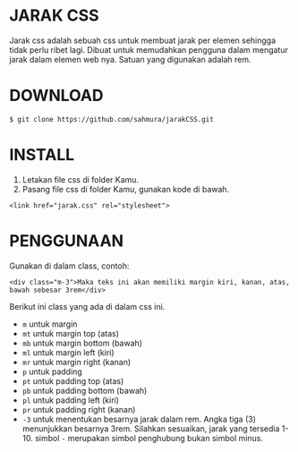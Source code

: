 # JARAK CSS
Jarak css adalah sebuah css untuk membuat jarak per elemen sehingga tidak perlu ribet lagi. Dibuat untuk memudahkan pengguna dalam mengatur jarak dalam elemen web nya. Satuan yang digunakan adalah rem.

# DOWNLOAD
```
$ git clone https://github.com/sahmura/jarakCSS.git
```

# INSTALL
1. Letakan file css di folder Kamu.
2. Pasang file css di folder Kamu, gunakan kode di bawah.

```
<link href="jarak.css" rel="stylesheet">
```
# PENGGUNAAN
Gunakan di dalam class, contoh:

```
<div class="m-3">Maka teks ini akan memiliki margin kiri, kanan, atas, bawah sebesar 3rem</div>
```
Berikut ini class yang ada di dalam css ini.

- `m` untuk margin
- `mt` untuk margin top (atas)
- `mb` untuk margin bottom (bawah)
- `ml` untuk margin left (kiri)
- `mr` untuk margin right (kanan)
- `p` untuk padding
- `pt` untuk padding top (atas)
- `pb` untuk padding bottom (bawah)
- `pl` untuk padding left (kiri)
- `pr` untuk padding right (kanan)
- `-3` untuk menentukan besarnya jarak dalam rem. Angka tiga (3) menunjukkan besarnya 3rem. Silahkan sesuaikan, jarak yang tersedia 1-10. simbol `-` merupakan simbol penghubung bukan simbol minus. 


